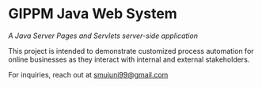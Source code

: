 # GIPPM Java Web System

*A Java Server Pages and Servlets server-side application*

This project is intended to demonstrate customized process automation for online businesses as they interact with internal and external stakeholders.

For inquiries, reach out at smujuni99@gmail.com
